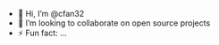 - 👋 Hi, I’m @cfan32
- 💞️ I’m looking to collaborate on open source projects
- ⚡ Fun fact: ...

<!---
cfan32/cfan32 is a ✨ special ✨ repository because its `README.md` (this file) appears on your GitHub profile.
You can click the Preview link to take a look at your changes.
--->

